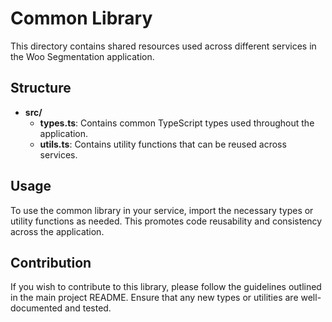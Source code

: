 # Common Library

This directory contains shared resources used across different services in the Woo Segmentation application. 

## Structure

- **src/**
  - **types.ts**: Contains common TypeScript types used throughout the application.
  - **utils.ts**: Contains utility functions that can be reused across services.

## Usage

To use the common library in your service, import the necessary types or utility functions as needed. This promotes code reusability and consistency across the application.

## Contribution

If you wish to contribute to this library, please follow the guidelines outlined in the main project README. Ensure that any new types or utilities are well-documented and tested.
